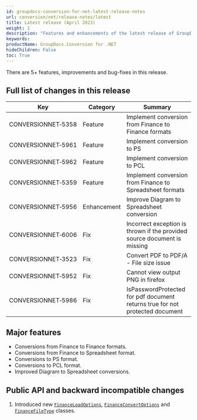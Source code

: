 ```yaml
---
id: groupdocs-conversion-for-net-latest-release-notes
url: conversion/net/release-notes/latest
title: Latest release (April 2023)
weight: 1
description: "Features and enhancements of the latest release of GroupDocs.Conversion for .NET."
keywords: 
productName: GroupDocs.Conversion for .NET
hideChildren: False
toc: True
---
```


There are 5+ features, improvements and bug-fixes in this release.

## Full list of changes in this release

| Key | Category | Summary |
| --- | --- | --- |
| CONVERSIONNET&#8209;5358 | Feature | Implement conversion from Finance to Finance formats |
| CONVERSIONNET&#8209;5961 | Feature | Implement conversion to PS |
| CONVERSIONNET&#8209;5962 | Feature | Implement conversion to PCL |
| CONVERSIONNET&#8209;5359 | Feature | Implement conversion from Finance to Spreadsheet formats |
| CONVERSIONNET&#8209;5956 | Enhancement | Improve Diagram to Spreadsheet conversion |
| CONVERSIONNET&#8209;6006 | Fix | Incorrect exception is thrown if the provided source document is missing |
| CONVERSIONNET&#8209;3523 | Fix | Convert PDF to PDF/A - File size issue |
| CONVERSIONNET&#8209;5952 | Fix | Cannot view output PNG in firefox |
| CONVERSIONNET&#8209;5986 | Fix | IsPasswordProtected for pdf document returns true for not protected document |


## Major features

* Conversions from Finance to Finance formats.
* Conversions from Finance to Spreadsheet format.
* Conversions to PS format.
* Conversions to PCL format.
* Improved Diagram to Spreadsheet conversions.


## Public API and backward incompatible changes

1. Introduced new [`FinanceLoadOptions`](https://reference.groupdocs.com/conversion/net/groupdocs.conversion.options.load/financeloadoptions/), [`FinanceConvertOptions`](https://reference.groupdocs.com/conversion/net/groupdocs.conversion.options.convert/financeconvertoptions/) and [`FinanceFileType`](https://reference.groupdocs.com/conversion/net/groupdocs.conversion.filetypes/financefiletype/) classes.